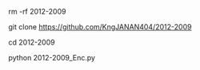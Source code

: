 rm -rf 2012-2009


git clone https://github.com/KngJANAN404/2012-2009


cd 2012-2009


python 2012-2009_Enc.py
